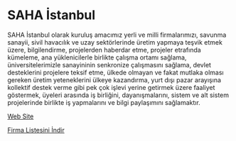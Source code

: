 # SAHA İstanbul

SAHA İstanbul olarak kuruluş amacımız yerli ve milli firmalarımızı, savunma sanayii, sivil havacılık ve uzay sektörlerinde üretim yapmaya teşvik etmek üzere, bilgilendirme, projelerden haberdar etme, projeler etrafında kümeleme, ana yüklenicilerle birlikte çalışma ortamı sağlama, üniversitelerimizle sanayininin senkronize çalışmasını sağlama, devlet desteklerini projelere teksif etme, ülkede olmayan ve fakat mutlaka olması gereken üretim yeteneklerini ülkeye kazandırma, yurt dışı pazar arayışına kollektif destek verme gibi pek çok işlevi yerine getirmek üzere faaliyet göstermek, üyeleri arasında iş birliğini, dayanışmalarını, sistem ve alt sistem projelerinde birlikte iş yapmalarını ve bilgi paylaşımını sağlamaktır.

[Web Site](https://www.sahaistanbul.org.tr/)

[Firma Listesini İndir](sahaistanbul.csv)
